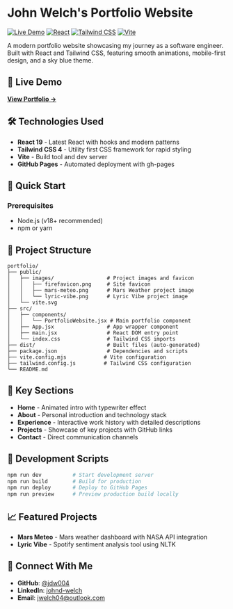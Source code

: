 # John Welch's Portfolio Website

[![Live Demo](https://img.shields.io/badge/Live-Demo-brightgreen?style=for-the-badge)](https://jdw004.github.io/portfolio/)
[![React](https://img.shields.io/badge/React-61DAFB?style=for-the-badge&logo=react&logoColor=black)](https://reactjs.org/)
[![Tailwind CSS](https://img.shields.io/badge/Tailwind_CSS-06B6D4?style=for-the-badge&logo=tailwind-css&logoColor=white)](https://tailwindcss.com/)
[![Vite](https://img.shields.io/badge/Vite-646CFF?style=for-the-badge&logo=vite&logoColor=white)](https://vitejs.dev/)

A modern portfolio website showcasing my journey as a software engineer. Built with React and Tailwind CSS, featuring smooth animations, mobile-first design, and a sky blue theme.

## 🚀 Live Demo

**[View Portfolio →](https://jdw004.github.io/portfolio/)**

## 🛠️ Technologies Used

- **React 19** - Latest React with hooks and modern patterns
- **Tailwind CSS 4** - Utility first CSS framework for rapid styling
- **Vite** - Build tool and dev server
- **GitHub Pages** - Automated deployment with gh-pages

## 🚀 Quick Start

### Prerequisites
- Node.js (v18+ recommended)
- npm or yarn

## 📁 Project Structure

```
portfolio/
├── public/
│   ├── images/                 # Project images and favicon
│   │   ├── firefavicon.png     # Site favicon
│   │   ├── mars-meteo.png      # Mars Weather project image
│   │   └── lyric-vibe.png      # Lyric Vibe project image
│   └── vite.svg
├── src/
│   ├── components/
│   │   └── PortfolioWebsite.jsx # Main portfolio component
│   ├── App.jsx                 # App wrapper component
│   ├── main.jsx                # React DOM entry point
│   └── index.css               # Tailwind CSS imports
├── dist/                       # Built files (auto-generated)
├── package.json                # Dependencies and scripts
├── vite.config.mjs            # Vite configuration
├── tailwind.config.js         # Tailwind CSS configuration
└── README.md
```

## 🎯 Key Sections

- **Home** - Animated intro with typewriter effect
- **About** - Personal introduction and technology stack
- **Experience** - Interactive work history with detailed descriptions
- **Projects** - Showcase of key projects with GitHub links
- **Contact** - Direct communication channels

## 🔧 Development Scripts

```bash
npm run dev          # Start development server
npm run build        # Build for production
npm run deploy       # Deploy to GitHub Pages
npm run preview      # Preview production build locally
```

## 📈 Featured Projects

- **Mars Meteo** - Mars weather dashboard with NASA API integration
- **Lyric Vibe** - Spotify sentiment analysis tool using NLTK

## 🤝 Connect With Me

- **GitHub**: [@jdw004](https://github.com/jdw004)
- **LinkedIn**: [johnd-welch](https://www.linkedin.com/in/johnd-welch/)
- **Email**: [jwelch04@outlook.com](mailto:jwelch04@outlook.com)


